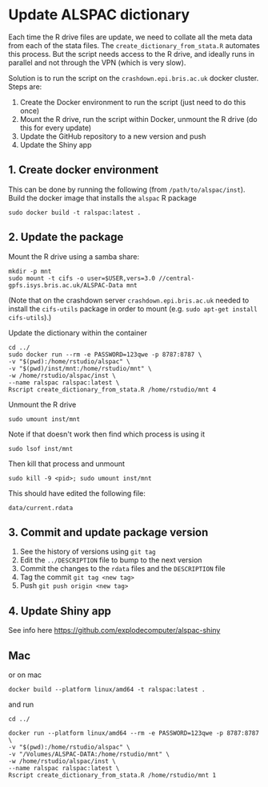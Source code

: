 # Update ALSPAC dictionary

Each time the R drive files are update, we need to collate all the meta data from each of the stata files. The `create_dictionary_from_stata.R` automates this process. But the script needs access to the R drive, and ideally runs in parallel and not through the VPN (which is very slow).

Solution is to run the script on the `crashdown.epi.bris.ac.uk` docker cluster. Steps are:

1. Create the Docker environment to run the script (just need to do this once)
2. Mount the R drive, run the script within Docker, unmount the R drive (do this for every update)
3. Update the GitHub repository to a new version and push
4. Update the Shiny app


## 1. Create docker environment

This can be done by running the following (from `/path/to/alspac/inst`). Build the docker image that installs the `alspac` R package

```
sudo docker build -t ralspac:latest .
```

## 2. Update the package

Mount the R drive using a samba share:

```
mkdir -p mnt
sudo mount -t cifs -o user=$USER,vers=3.0 //central-gpfs.isys.bris.ac.uk/ALSPAC-Data mnt
```

(Note that on the crashdown server `crashdown.epi.bris.ac.uk` needed to install the `cifs-utils` package in order to mount (e.g. `sudo apt-get install cifs-utils`).)

Update the dictionary within the container

```
cd ../
sudo docker run --rm -e PASSWORD=123qwe -p 8787:8787 \
-v "$(pwd):/home/rstudio/alspac" \
-v "$(pwd)/inst/mnt:/home/rstudio/mnt" \
-w /home/rstudio/alspac/inst \
--name ralspac ralspac:latest \
Rscript create_dictionary_from_stata.R /home/rstudio/mnt 4
```


Unmount the R drive

```
sudo umount inst/mnt
```

Note if that doesn't work then find which process is using it

```
sudo lsof inst/mnt
```

Then kill that process and unmount

```
sudo kill -9 <pid>; sudo umount inst/mnt
```

This should have edited the following file:

```
data/current.rdata
```

## 3. Commit and update package version

1. See the history of versions using `git tag`
2. Edit the `../DESCRIPTION` file to bump to the next version
3. Commit the changes to the `rdata` files and the `DESCRIPTION` file
4. Tag the commit `git tag <new tag>`
5. Push `git push origin <new tag>`

## 4. Update Shiny app

See info here https://github.com/explodecomputer/alspac-shiny


## Mac


or on mac

```
docker build --platform linux/amd64 -t ralspac:latest .
```

and run

```
cd ../

docker run --platform linux/amd64 --rm -e PASSWORD=123qwe -p 8787:8787 \
-v "$(pwd):/home/rstudio/alspac" \
-v "/Volumes/ALSPAC-DATA:/home/rstudio/mnt" \
-w /home/rstudio/alspac/inst \
--name ralspac ralspac:latest \
Rscript create_dictionary_from_stata.R /home/rstudio/mnt 1
```

